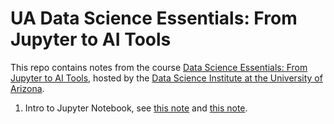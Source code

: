 # UA Data Science Essentials: From Jupyter to AI Tools

This repo contains notes from the course [Data Science Essentials: From Jupyter to AI Tools](https://github.com/ua-datalab/Workshops/wiki), hosted by the [Data Science Institute at the University of Arizona](https://datascience.arizona.edu/).

1. Intro to Jupyter Notebook, see [this note](https://github.com/simonera/ua_python_intro/blob/main/01_intro_to_jupyter_notebooks.ipynb) and [this note](https://github.com/simonera/ua_python_intro/blob/main/01_1_Intro_to_Python.ipynb). 
